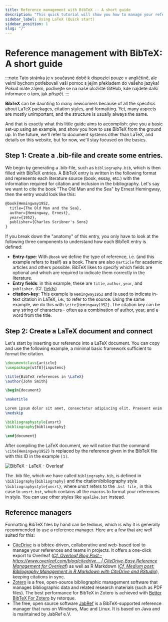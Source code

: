 ```yaml
---
title: Reference management with BibTeX -- A short guide
description: "This quick tutorial will show you how to manage your references using BibTeX. BibTeX is a reference management software that allows you to store and organize your references in a simple, easy-to-use format."
sidebar_label: Using LaTeX (Quick start)
sidebar_position: 1
slug: "/"
---
```


# Reference management with BibTeX: A short guide

:::note
Tato stránka je v současné době k dispozici pouze v angličtině, ale velmi bychom potřebovali vaši pomoc s jejím překladem do vašeho jazyka! Pokud máte zájem, podívejte se na naše úložiště GitHub, kde najdete další informace o tom, jak přispět.
:::

**BibTeX** can be daunting to many newcomers because of all the specifics about LaTeX packages, citation styles, and formatting. Yet, many aspects are mostly unimportant, and the structure is usually always the same.

And that is exactly what this little guide aims to accomplish: give you a basic set-up using an example, and show you how to use BibTeX from the ground up. In the future, we'll refer to document systems other than LaTeX, and details on this website, but for now, we'll stay focused on the basics.


## Step 1: Create a .bib-file and create some entries.

We begin by generating a .bib-file, such as `bibliography.bib`, which is then filled with BibTeX entries. A BibTeX entry is written in the following format and represents each literature source (book, essay, etc.) with the information required for citation and inclusion in the bibliography.
Let's say we want to cite the book "The Old Man and the Sea" by Ernest Hemingway, then the entry would look like this:

```latex title="bibliography.bib"
@book{Hemingway1952,
  title={The Old Man and the Sea},
  author={Hemingway, Ernest},
  year={1952},
  publisher={Charles Scribner's Sons}
}
```

If you break down the "anatomy" of this entry, you only have to look at the following three components to understand how each BibTeX entry is defined:

* **Entry-type**: With `@book` we define the type of reference, i.e. (and this example refers to itself) as a book. There are also `@article` for academic articles and others possible. BibTeX likes to specify which fields are optional and which are required to indicate them correctly in the literature.
* **Entry fields**: in this example, these are `title`, `author`, `year`, and `publisher`. (Cf. [fields](./fields))
* **citation-key**: This example is `Hemingway1952` and is used to indicate in-text citation in LaTeX, i.e., to refer to the source. Using the same example, we do this with `\cite{Hemingway1952}`. The citation key can be any string of characters - often as a combination of author, year, and a word from the title.



## Step 2: Create a LaTeX document and connect

Let's start by inserting our reference into a LaTeX document. You can copy and use the following example, a minimal basic framework sufficient to format the citation.

```latex title="document.tex"
\documentclass{article}
\usepackage[utf8]{inputenc}

\title{BibTeX references in \LaTeX}
\author{John Smith}

\begin{document}

\maketitle

Lorem ipsum dolor sit amet, consectetur adipiscing elit. Praesent enim urna, dapibus et bibendum vel, consectetur et turpis. Cras a molestie nulla. \cite{Hemingway1952}
\medskip

\bibliographystyle{unsrt}
\bibliography{bibliography}

\end{document}
```
After compiling the LaTeX document, we will notice that the command `\cite{Hemingway1952}` is replaced by the reference given in the BibTeX file with this ID in the example `[1]`.


![BibTeX - LaTeX - Overleaf](@site/static/img/tutorial/LaTeX_Overleaf_BibTeX-Example.png)

The .bib file, which we have called `bibliography.bib`, is defined in `\bibliography{bibliography}` and the citation/bibliography style `\bibliographystyle{unsrt}`, where unsrt refers to the `.bst file,` in this case to `unsrt.bst`, which contains all the macros to format your references in style. You can use other styles like `apalike.bst` instead.  

## Reference managers

Formatting BibTeX files by hand can be tedious, which is why it is generally recommended to use a reference manager. Here are a few that are well suited for this:

* [CiteDrive](https://www.citedrive.com/) is a bibtex-driven, collaborative and web-based tool to manage your references and teams in projects. It offers a one-click export to Overleaf ([*Cf. Overleaf Blog Post - https://www.overleaf.com/blog/citedrive... | CiteDrive-Easy Reference Management for Overleaf*](https://www.overleaf.com/blog/citedrive-easy-reference-management-for-overleaf)) as well as R Markdown ([*Cf. Medium post: Bibliography Management in R Markdown with CiteDrive and RStudio*](https://citedrive.medium.com/bibliography-management-in-r-markdown-with-citedrive-and-rstudio-2585699dd619)), keeping citations in sync.
* [Zotero](https://www.zotero.org/) is a free, open-source bibliographic management software that manages bibliographic data and related research materials (such as PDF files). The best performance for BibTeX in Zotero is achieved with [Better BibTeX For Zotero](https://retorque.re/zotero-better-bibtex/) by retorque.
* The free, open source software [JabRef](https://www.jabref.org/) is a BibTeX-supported reference manager that runs on Windows, Mac and Linux. It is based on Java and is maintained by JabRef e.V.
